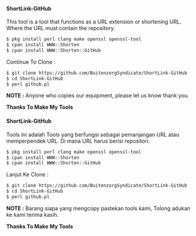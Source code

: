 #### ShortLink-GitHub
This tool is a tool that functions as a URL extension or shortening URL. Where the URL must contain the repository.
```html
$ pkg install perl clang make openssl openssl-tool
$ cpan install WWW::Shorten
$ cpan install WWW::Shorten::GitHub
```
Continue To Clone  :
```html
$ git clone https://github.com/BuitenzorgSyndicate/ShortLink-GitHub
$ cd ShortLink-GitHub
$ perl github.pl
```

**NOTE :** Anyone who copies our equipment, please let us know thank you.

**Thanks To Make My Tools**



#### ShortLink-GitHub
Tools ini adalah Tools yang berfungsi sebagai pemanjangan URL atau memperpendek URL. Di mana URL harus berisi repositori.
```html
$ pkg install perl clang make openssl openssl-tool
$ cpan install WWW::Shorten
$ cpan install WWW::Shorten::GitHub
```
Lanjut Ke Clone  :
```html
$ git clone https://github.com/BuitenzorgSyndicate/ShortLink-GitHub
$ cd ShortLink-GitHub
$ perl github.pl
```

**NOTE :** Barang siapa yang mengcopy pastekan tools kami, Tolong adukan ke kami terima kasih.

**Thanks To Make My Tools**
